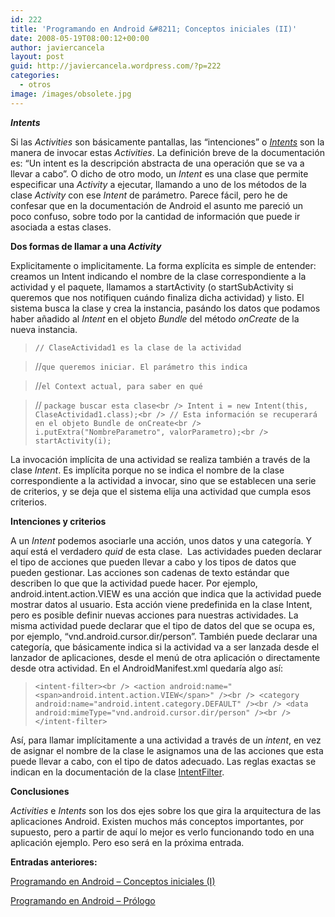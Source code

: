 ```yaml
---
id: 222
title: 'Programando en Android &#8211; Conceptos iniciales (II)'
date: 2008-05-19T08:00:12+00:00
author: javiercancela
layout: post
guid: http://javiercancela.wordpress.com/?p=222
categories:
  - otros
image: /images/obsolete.jpg
---
```

**_Intents_**

Si las _Activities_ son básicamente pantallas, las &#8220;intenciones&#8221; o [_Intents_](http://code.google.com/android/reference/android/content/Intent.html "Intent") son la manera de invocar estas _Activities_. La definición breve de la documentación es: &#8220;Un intent es la descripción abstracta de una operación que se va a llevar a cabo&#8221;. O dicho de otro modo, un _Intent_ es una clase que permite especificar una _Activity_ a ejecutar, llamando a uno de los métodos de la clase _Activity_ con ese _Intent_ de parámetro. Parece fácil, pero he de confesar que en la documentación de Android el asunto me pareció un poco confuso, sobre todo por la cantidad de información que puede ir asociada a estas clases.

**Dos formas de llamar a una _Activity_**

Explicitamente o implicitamente. La forma explícita es simple de entender: creamos un Intent indicando el nombre de la clase correspondiente a la actividad y el paquete, llamamos a startActivity (o startSubActivity si queremos que nos notifiquen cuándo finaliza dicha actividad) y listo. El sistema busca la clase y crea la instancia, pasándo los datos que podamos haber añadido al _Intent_ en el objeto _Bundle_ del método _onCreate_ de la nueva instancia.

> `// ClaseActividad1 es la clase de la actividad`
  
> //`que queremos iniciar. El parámetro this indica` 
  
> //`el Context actual, para saber en qué` 
  
> // `package buscar esta clase<br />
Intent i = new Intent(this, ClaseActividad1.class);<br />
// Esta información se recuperará en el objeto Bundle de onCreate<br />
i.putExtra("NombreParametro", valorParametro);<br />
startActivity(i);`

La invocación implícita de una actividad se realiza también a través de la clase _Intent_. Es implícita porque no se indica el nombre de la clase correspondiente a la actividad a invocar, sino que se establecen una serie de criterios, y se deja que el sistema elija una actividad que cumpla esos criterios.

**Intenciones y criterios**

A un _Intent_ podemos asociarle una acción, unos datos y una categoría. Y aquí está el verdadero _quid_ de esta clase.  Las actividades pueden declarar el tipo de acciones que pueden llevar a cabo y los tipos de datos que pueden gestionar. Las acciones son cadenas de texto estándar que describen lo que que la actividad puede hacer. Por ejemplo, <span>android.intent.action.VIEW es una acción que indica que la actividad puede mostrar datos al usuario. Esta acción viene predefinida en la clase Intent, pero es posible definir nuevas acciones para nuestras actividades. La misma actividad puede declarar que el tipo de datos del que se ocupa es, por ejemplo, </span>&#8220;vnd.android.cursor.dir/person&#8221;. También puede declarar una categoría, que básicamente indica si la actividad va a ser lanzada desde el lanzador de aplicaciones, desde el menú de otra aplicación o directamente desde otra actividad. En el AndroidManifest.xml quedaría algo así:

> `<intent-filter><br />
<action android:name="<span>android.intent.action.VIEW</span>" /><br />
<category android:name="android.intent.category.DEFAULT" /><br />
<data android:mimeType="vnd.android.cursor.dir/person" /><br />
</intent-filter>`

Así, para llamar implícitamente a una actividad a través de un _intent_, en vez de asignar el nombre de la clase le asignamos una de las acciones que esta puede llevar a cabo, con el tipo de datos adecuado. Las reglas exactas se indican en la documentación de la clase [IntentFilter](http://code.google.com/android/reference/android/content/IntentFilter.html "IntentFilter").

**Conclusiones**

_Activities_ e _Intents_ son los dos ejes sobre los que gira la arquitectura de las aplicaciones Android. Existen muchos más conceptos importantes, por supuesto, pero a partir de aquí lo mejor es verlo funcionando todo en una aplicación ejemplo. Pero eso será en la próxima entrada.

**Entradas anteriores:**
  
[Programando en Android &#8211; Conceptos iniciales (I)](http://javiercancela.com/2008/05/12/programando-en-android-conceptos-iniciales-i/)
  
[Programando en Android &#8211; Prólogo](http://javiercancela.com/2008/05/06/programando-en-android-prologo/)